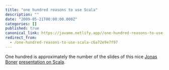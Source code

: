 ```yaml
---
title: "one hundred reasons to use Scala"
description: ""
date: "2009-05-21T00:00:00.000Z"
categories: []
published: true
canonical_link: https://javame.netlify.app//one-hundred-reasons-to-use-scala-c6a72e9e7f97
redirect_from:
  - /one-hundred-reasons-to-use-scala-c6a72e9e7f97
---
```


One hundred is approximately the number of the slides of this nice [Jonas Boner](http://jonasboner.com/) [presentation on Scala](http://jonasboner.com/2009/01/30/slides-pragmatic-real-world-scala.html).
